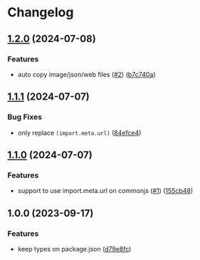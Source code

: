 # Changelog

## [1.2.0](https://github.com/node-modules/tshy-after/compare/v1.1.1...v1.2.0) (2024-07-08)


### Features

* auto copy image/json/web files ([#2](https://github.com/node-modules/tshy-after/issues/2)) ([b7c740a](https://github.com/node-modules/tshy-after/commit/b7c740a7f25c52028962d9d1a202deea00d0b70b))

## [1.1.1](https://github.com/node-modules/tshy-after/compare/v1.1.0...v1.1.1) (2024-07-07)


### Bug Fixes

* only replace `(import.meta.url)` ([84efce4](https://github.com/node-modules/tshy-after/commit/84efce4cf9652db82729bf995d372181ca9b40f0))

## [1.1.0](https://github.com/node-modules/tshy-after/compare/v1.0.0...v1.1.0) (2024-07-07)


### Features

* support to use import.meta.url on commonjs ([#1](https://github.com/node-modules/tshy-after/issues/1)) ([155cb48](https://github.com/node-modules/tshy-after/commit/155cb481f7273030b65430adda5456e3fe998f6f))

## 1.0.0 (2023-09-17)


### Features

* keep types on package.json ([d79e8fc](https://github.com/node-modules/tshy-after/commit/d79e8fc6d55e2f64085b6494815f8705e867e68a))
